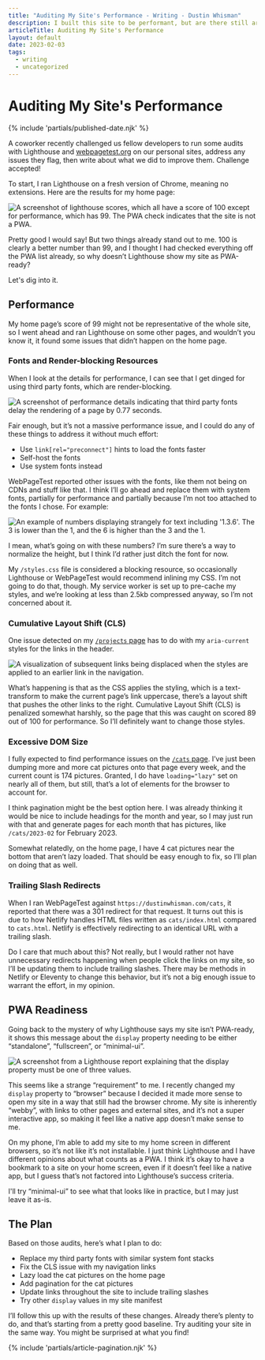 ```yaml
---
title: "Auditing My Site's Performance - Writing - Dustin Whisman"
description: I built this site to be performant, but are there still areas for improvement? In short, yes.
articleTitle: Auditing My Site's Performance
layout: default
date: 2023-02-03
tags:
  - writing
  - uncategorized
---
```


# Auditing My Site's Performance

{% include 'partials/published-date.njk' %}

A coworker recently challenged us fellow developers to run some audits with Lighthouse and [webpagetest.org](https://webpagetest.org) on our personal sites, address any issues they flag, then write about what we did to improve them. Challenge accepted!

To start, I ran Lighthouse on a fresh version of Chrome, meaning no extensions. Here are the results for my home page:

<img src="/images/auditing-my-sites-performance/lighthouse-before.png" alt="A screenshot of lighthouse scores, which all have a score of 100 except for performance, which has 99. The PWA check indicates that the site is not a PWA." class="cmp-article__image">

Pretty good I would say! But two things already stand out to me. 100 is clearly a better number than 99, and I thought I had checked everything off the PWA list already, so why doesn’t Lighthouse show my site as PWA-ready?

Let's dig into it.

## Performance

My home page’s score of 99 might not be representative of the whole site, so I went ahead and ran Lighthouse on some other pages, and wouldn’t you know it, it found some issues that didn’t happen on the home page.

### Fonts and Render-blocking Resources

When I look at the details for performance, I can see that I get dinged for using third party fonts, which are render-blocking.

<img src="/images/auditing-my-sites-performance/performance-fonts.png" alt="A screenshot of performance details indicating that third party fonts delay the rendering of a page by 0.77 seconds." class="cmp-article__image">

Fair enough, but it’s not a massive performance issue, and I could do any of these things to address it without much effort:

- Use `link[rel="preconnect"]` hints to load the fonts faster
- Self-host the fonts
- Use system fonts instead

WebPageTest reported other issues with the fonts, like them not being on CDNs and stuff like that. I think I’ll go ahead and replace them with system fonts, partially for performance and partially because I’m not too attached to the fonts I chose. For example:

<img src="/images/auditing-my-sites-performance/uneven-numbers.png" alt="An example of numbers displaying strangely for text including '1.3.6'. The 3 is lower than the 1, and the 6 is higher than the 3 and the 1." class="cmp-article__image">

I mean, what’s going on with these numbers? I’m sure there’s a way to normalize the height, but I think I’d rather just ditch the font for now.

My `/styles.css` file is considered a blocking resource, so occasionally Lighthouse or WebPageTest would recommend inlining my CSS. I’m not going to do that, though. My service worker is set up to pre-cache my styles, and we’re looking at less than 2.5kb compressed anyway, so I’m not concerned about it.

### Cumulative Layout Shift (CLS)

One issue detected on my [`/projects` page](/projects/) has to do with my `aria-current` styles for the links in the header.

<img src="/images/auditing-my-sites-performance/cumulative-layout-shift.png" alt="A visualization of subsequent links being displaced when the styles are applied to an earlier link in the navigation." class="cmp-article__image">

What’s happening is that as the CSS applies the styling, which is a text-transform to make the current page’s link uppercase, there’s a layout shift that pushes the other links to the right. Cumulative Layout Shift (CLS) is penalized somewhat harshly, so the page that this was caught on scored 89 out of 100 for performance. So I’ll definitely want to change those styles.

### Excessive DOM Size

I fully expected to find performance issues on the [`/cats` page](/cats/). I’ve just been dumping more and more cat pictures onto that page every week, and the current count is 174 pictures. Granted, I do have `loading="lazy"` set on nearly all of them, but still, that’s a lot of elements for the browser to account for.

I think pagination might be the best option here. I was already thinking it would be nice to include headings for the month and year, so I may just run with that and generate pages for each month that has pictures, like `/cats/2023-02` for February 2023.

Somewhat relatedly, on the home page, I have 4 cat pictures near the bottom that aren’t lazy loaded. That should be easy enough to fix, so I’ll plan on doing that as well.

### Trailing Slash Redirects

When I ran WebPageTest against `https://dustinwhisman.com/cats`, it reported that there was a 301 redirect for that request. It turns out this is due to how Netlify handles HTML files written as `cats/index.html` compared to `cats.html`. Netlify is effectively redirecting to an identical URL with a trailing slash.

Do I care that much about this? Not really, but I would rather not have unnecessary redirects happening when people click the links on my site, so I’ll be updating them to include trailing slashes. There may be methods in Netlify or Eleventy to change this behavior, but it’s not a big enough issue to warrant the effort, in my opinion.

## PWA Readiness

Going back to the mystery of why Lighthouse says my site isn’t PWA-ready, it shows this message about the `display` property needing to be either “standalone”, “fullscreen”, or “minimal-ui”.

<img src="/images/auditing-my-sites-performance/display-mode.png" alt="A screenshot from a Lighthouse report explaining that the display property must be one of three values." class="cmp-article__image">

This seems like a strange “requirement” to me. I recently changed my `display` property to “browser” because I decided it made more sense to open my site in a way that still had the browser chrome. My site is inherently “webby”, with links to other pages and external sites, and it’s not a super interactive app, so making it feel like a native app doesn’t make sense to me.

On my phone, I’m able to add my site to my home screen in different browsers, so it’s not like it’s not installable. I just think Lighthouse and I have different opinions about what counts as a PWA. I think it’s okay to have a bookmark to a site on your home screen, even if it doesn’t feel like a native app, but I guess that’s not factored into Lighthouse’s success criteria.

I'll try “minimal-ui” to see what that looks like in practice, but I may just leave it as-is.

## The Plan

Based on those audits, here’s what I plan to do:

- Replace my third party fonts with similar system font stacks
- Fix the CLS issue with my navigation links
- Lazy load the cat pictures on the home page
- Add pagination for the cat pictures
- Update links throughout the site to include trailing slashes
- Try other `display` values in my site manifest

I’ll follow this up with the results of these changes. Already there’s plenty to do, and that’s starting from a pretty good baseline. Try auditing your site in the same way. You might be surprised at what you find!

{% include 'partials/article-pagination.njk' %}
